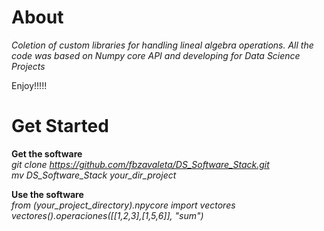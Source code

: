 # About

*Coletion of custom libraries for handling lineal algebra 
operations. All the code was based on Numpy core API and
developing for Data Science Projects*

Enjoy!!!!!

# Get Started

**Get the software**
<br/>
*git clone https://github.com/fbzavaleta/DS_Software_Stack.git*
<br/>
*mv DS_Software_Stack your_dir_project*

**Use the software**
<br/>
*from (your_project_directory).npycore import vectores*
<br/>
*vectores().operaciones([[1,2,3],[1,5,6]], "sum")*